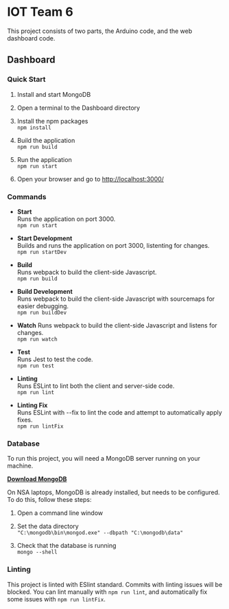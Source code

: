 # IOT Team 6

This project consists of two parts, the Arduino code, and the web dashboard code.

## Dashboard

### Quick Start

1. Install and start MongoDB

1. Open a terminal to the Dashboard directory

1. Install the npm packages  
  `npm install`

1. Build the application  
  `npm run build`

1. Run the application  
  `npm run start`

1. Open your browser and go to [http://localhost:3000/](http://localhost:3000/)

### Commands

* **Start**  
  Runs the application on port 3000.  
  `npm run start`

* **Start Development**  
  Builds and runs the application on port 3000, listenting for changes.  
  `npm run startDev`

* **Build**  
  Runs webpack to build the client-side Javascript.  
  `npm run build`  

* **Build Development**  
  Runs webpack to build the client-side Javascript with sourcemaps for easier debugging.  
  `npm run buildDev` 

* **Watch**
  Runs webpack to build the client-side Javascript and listens for changes.  
  `npm run watch`

* **Test**  
  Runs Jest to test the code.  
  `npm run test`

* **Linting**  
  Runs ESLint to lint both the client and server-side code.  
  `npm run lint`

* **Linting Fix**  
  Runs ESLint with --fix to lint the code and attempt to automatically apply fixes.  
  `npm run lintFix`

### Database

To run this project, you will need a MongoDB server running on your machine. 

[**Download MongoDB**](https://www.mongodb.com/download-center/community)

On NSA laptops, MongoDB is already installed, but needs to be configured. To do this, follow these steps:

1. Open a command line window

1. Set the data directory  
  `"C:\mongodb\bin\mongod.exe" --dbpath "C:\mongodb\data"`

1. Check that the database is running  
  `mongo --shell`

### Linting

This project is linted with ESlint standard. Commits with linting issues will be blocked. You can lint manually with `npm run lint`, and automatically fix some issues with `npm run lintFix`.